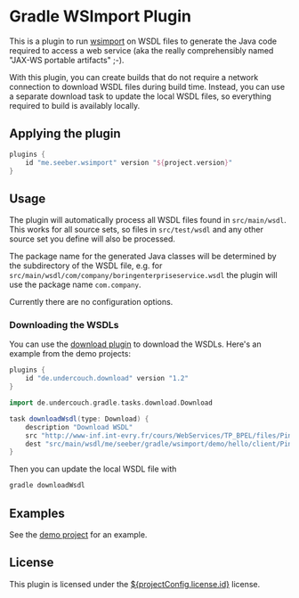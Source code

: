Gradle WSImport Plugin
======================

This is a plugin to run [wsimport](https://jax-ws.java.net/2.2.10/docs/ch04.html#tools-wsimport) on WSDL files to generate the Java code required to access a web service (aka the really comprehensibly named "JAX-WS portable artifacts" ;-).

With this plugin, you can create builds that do not require a network connection to download WSDL files during build time. Instead, you can use a separate download task to update the local WSDL files, so everything required to build is availably locally.

Applying the plugin
-------------------

```gradle
plugins {
    id "me.seeber.wsimport" version "${project.version}"
}
```

Usage
-----

The plugin will automatically process all WSDL files found in `src/main/wsdl`. This works for all source sets, so files in `src/test/wsdl` and any other source set you define will also be processed.

The package name for the generated Java classes will be determined by the subdirectory of the WSDL file, e.g. for `src/main/wsdl/com/company/boringenterpriseservice.wsdl` the plugin will use the package name `com.company`.

Currently there are no configuration options.

### Downloading the WSDLs

You can use the [download plugin](https://github.com/michel-kraemer/gradle-download-task) to download the WSDLs. Here's an example from the demo projects:

```gradle
plugins {
    id "de.undercouch.download" version "1.2"
}

import de.undercouch.gradle.tasks.download.Download

task downloadWsdl(type: Download) {
    description "Download WSDL"
    src "http://www-inf.int-evry.fr/cours/WebServices/TP_BPEL/files/PingPong.wsdl"
    dest "src/main/wsdl/me/seeber/gradle/wsimport/demo/hello/client/PingPong.wsdl"
}
```

Then you can update the local WSDL file with

```bash
gradle downloadWsdl
```

Examples
--------

See the [demo project](https://github.com/jochenseeber/gradle-wsimport-demo) for an example.

License
-------

This plugin is licensed under the [${projectConfig.license.id}](LICENSE.txt) license.
